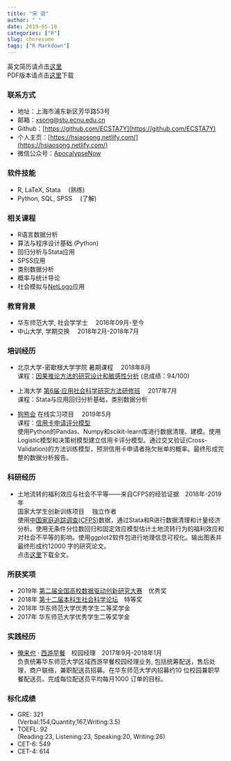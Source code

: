 ```yaml
---
title: "宋 骁"
author: " "
date: 2019-05-10 
categories: ["R"]
slug: chnresume
tags: ["R Markdown"]
---
```


英文简历请点击[这里](https://hsiaosong.netlify.com/englishresume/)  
PDF版本请点击[这里](https://raw.githubusercontent.com/ECSTA7Y/Mysite/master/static/%E4%B8%AD%E6%96%87%E7%AE%80%E5%8E%86-%E5%AE%8B%E9%AA%81.pdf)下载

### 联系方式

+ 地址：上海市浦东新区芳华路53号
+ 邮箱：<xsong@stu.ecnu.edu.cn>
+ Github：[https://github.com/ECSTA7Y](https://github.com/ECSTA7Y)
+ 个人主页：[https://hsiaosong.netlify.com/](https://hsiaosong.netlify.com/)
+ 微信公众号：[ApocalypseNow](https://mp.weixin.qq.com/s/yyJ3l7RTImYTKDrIynwmPA)

### 软件技能
+ R, LaTeX, Stata &emsp;(熟练)
+ Python, SQL, SPSS &emsp;(了解)

### 相关课程

+ R语言数据分析
+ 算法与程序设计基础 (Python)
+ 回归分析与Stata应用
+ SPSS应用
+ 类别数据分析
+ 概率与统计导论
+ 社会模拟与[NetLogo](http://ccl.northwestern.edu/netlogo/)应用

### 教育背景
+ 华东师范大学,  社会学学士 &emsp;2016年09月-至今
+ 中山大学,  学期交换 &emsp;2018年2月-2018年7月

### 培训经历
+ 北京大学-密歇根大学学院 暑期课程 &emsp;2018年8月  
课程：[因果推论方法的研究设计和敏感性分析](http://www.oir.pku.edu.cn/umich/jxsz1/nsqkczsjz2018.htm) (总成绩：94/100)

+ 上海大学  [第6届·应用社会科学研究方法研修班](http://caser.ust.hk/?act=course_main&id=16) &emsp;2017年7月  
课程：Stata与应用回归分析基础，类别数据分析

+ [狗熊会](http://www.xiong99.com.cn/about.php) 在线实习项目 &emsp;2019年5月&emsp;      
课程：[信用卡申请评分模型](https://mp.weixin.qq.com/s/bbxWicZfk5ZMl27LbI0E1Q)  
使用Python的Pandas、Numpy和scikit-learn库进行数据清理、建模。使用Logistic模型和决策树模型建立信用卡评分模型。通过交叉验证(Cross-Validation)的方法训练模型，预测信用卡申请者拖欠账单的概率。最终形成完整的数据分析报告。

### 科研经历

+ 土地流转的福利效应与社会不平等——来自CFPS的经验证据&emsp;2018年-2019年   
国家大学生创新训练项目&emsp; 独立作者  
使用[中国家庭追踪调查(CFPS)](http://www.isss.pku.edu.cn/cfps/)数据，通过Stata和R进行数据清理和计量经济分析。使用无条件分位数回归和固定效应模型估计土地流转行为的福利效应和对社会不平等的影响。使用ggplot2软件包进行地理信息可视化。输出图表并最终形成约12000 字的研究论文。  
点击[这里](https://raw.githubusercontent.com/ECSTA7Y/Mysite/master/static/%E5%9C%9F%E5%9C%B0%E6%B5%81%E8%BD%AC%E7%9A%84%E7%A6%8F%E5%88%A9%E6%95%88%E5%BA%94%E4%B8%8E%E7%A4%BE%E4%BC%9A%E4%B8%8D%E5%B9%B3%E7%AD%89.pdf)下载全文。

### 所获奖项 

+ 2019年 [第二届全国高校数据驱动创新研究大赛](http://opendata.pku.edu.cn/competition-2019.xhtml;jsessionid=200f6d0adbfa75292afed361235f)&emsp;优秀奖
+ 2018年 [第十二届本科生社会科学论坛](http://www.shupl.edu.cn/2018/1125/c1168a51557/page.htm)&emsp;特等奖
+ 2018年 华东师范大学优秀学生二等奖学金
+ 2017年 华东师范大学优秀学生二等奖学金

### 实践经历

+ [俺来也](http://www.anlaiye.com.cn/index.html) · [西游早餐](https://www.sohu.com/a/166510488_259362)&emsp;校园经理&emsp;2017年9月-2018年1月  
负责统筹华东师范大学区域西游早餐校园经理业务, 包括统筹配送，售后处理，商户联络，兼职配送员招募。在华东师范大学内招募约10 位校园兼职早餐配送员。完成每位配送员平均每月1000 订单的目标。

### 标化成绩

+ GRE: 321   
(Verbal:154,Quantity,167,Writing:3.5)
+ TOEFL: 92   
(Reading:23, Listening:23, Speaking:20, Writing:26)
+ CET-6: 549
+ CET-4: 614



























